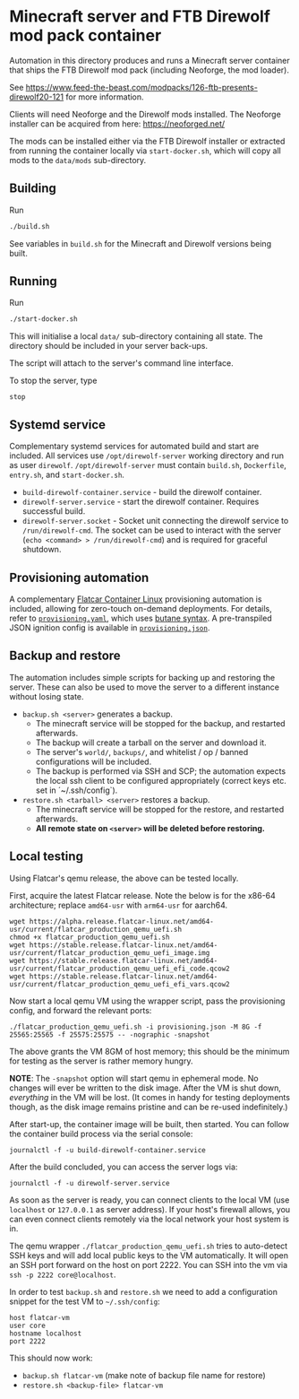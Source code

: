 # Minecraft server and FTB Direwolf mod pack container

Automation in this directory produces and runs a Minecraft server container
that ships the FTB Direwolf mod pack (including Neoforge, the mod loader).

See https://www.feed-the-beast.com/modpacks/126-ftb-presents-direwolf20-121
for more information.

Clients will need Neoforge and the Direwolf mods installed.
The Neoforge installer can be acquired from here: https://neoforged.net/

The mods can be installed either via the FTB Direwolf installer or extracted
from running the container locally via `start-docker.sh`, which will copy all
mods to the `data/mods` sub-directory.

## Building

Run
```bash
./build.sh
```
See variables in `build.sh` for the Minecraft and Direwolf versions being built.

## Running

Run
```bash
./start-docker.sh
```
This will initialise a local `data/` sub-directory containing all state.
The directory should be included in your server back-ups.

The script will attach to the server's command line interface.

To stop the server, type
```
stop
```

## Systemd service

Complementary systemd services for automated build and start are included.
All services use `/opt/direwolf-server` working directory and run as user
`direwolf`. `/opt/direwolf-server` must contain `build.sh`, `Dockerfile`,
`entry.sh`, and `start-docker.sh`.
* `build-direwolf-container.service` - build the direwolf container.
* `direwolf-server.service` - start the direwolf container.
   Requires successful build.
* `direwolf-server.socket` - Socket unit connecting the direwolf service to `/run/direwolf-cmd`.
  The socket can be used to interact with the server
  (`echo <command> > /run/direwolf-cmd`) and is required for graceful shutdown.

## Provisioning automation

A complementary [Flatcar Container Linux](https://www.flatcar.org) provisioning
automation is included, allowing for zero-touch on-demand deployments.
For details, refer to [`provisioning.yaml`](provisioning.yaml), which uses
[butane syntax](provisioning.yaml).
A pre-transpiled JSON ignition config is available in
[`provisioning.json`](provisioning.json).

## Backup and restore

The automation includes simple scripts for backing up and restoring the server.
These can also be used to move the server to a different instance without losing state.

* `backup.sh <server>` generates a backup.
  - The minecraft service will be stopped for the backup, and restarted afterwards.
  - The backup will create a tarball on the server and download it.
  - The server's `world/`, `backups/`, and whitelist / op / banned configurations will be included.
  - The backup is performed via SSH and SCP; the automation expects the local
    ssh client to be configured appropriately (correct keys etc. set in ´~/.ssh/config`).
* `restore.sh <tarball> <server>` restores a backup.
  - The minecraft service will be stopped for the restore, and restarted afterwards.
  - **All remote state on `<server>` will be deleted before restoring.**

## Local testing

Using Flatcar's qemu release, the above can be tested locally.

First, acquire the latest Flatcar release. Note the below is for the x86-64
architecture; replace `amd64-usr` with `arm64-usr` for aarch64.
```
wget https://alpha.release.flatcar-linux.net/amd64-usr/current/flatcar_production_qemu_uefi.sh
chmod +x flatcar_production_qemu_uefi.sh
wget https://stable.release.flatcar-linux.net/amd64-usr/current/flatcar_production_qemu_uefi_image.img
wget https://stable.release.flatcar-linux.net/amd64-usr/current/flatcar_production_qemu_uefi_efi_code.qcow2
wget https://stable.release.flatcar-linux.net/amd64-usr/current/flatcar_production_qemu_uefi_efi_vars.qcow2
```

Now start a local qemu VM using the wrapper script, pass the provisioning config, and forward the relevant ports:
```
./flatcar_production_qemu_uefi.sh -i provisioning.json -M 8G -f 25565:25565 -f 25575:25575 -- -nographic -snapshot
```
The above grants the VM 8GM of host memory; this should be the minimum for testing as the server is rather memory hungry.

**NOTE**: The `-snapshot` option will start qemu in ephemeral mode.
No changes will ever be written to the disk image.
After the VM is shut down, _everything_ in the VM will be lost.
(It comes in handy for testing deployments though, as the disk image remains
 pristine and can be re-used indefinitely.)

After start-up, the container image will be built, then started.
You can follow the container build process via the serial console:
```
journalctl -f -u build-direwolf-container.service
```

After the build concluded, you can access the server logs via:
```
journalctl -f -u direwolf-server.service
```

As soon as the server is ready, you can connect clients to the local VM (use
`localhost` or `127.0.0.1` as server address).
If your host's firewall allows, you can even connect clients remotely via the
local network your host system is in.

The qemu wrapper `./flatcar_production_qemu_uefi.sh` tries to auto-detect SSH
keys and will add local public keys to the VM automatically.
It will open an SSH port forward on the host on port 2222.
You can SSH into the vm via `ssh -p 2222 core@localhost`.


In order to test `backup.sh` and `restore.sh` we need to add a configuration
snippet for the test VM to `~/.ssh/config`:
```
host flatcar-vm
user core
hostname localhost
port 2222
```

This should now work:
* `backup.sh flatcar-vm`
  (make note of backup file name for restore)
* `restore.sh <backup-file> flatcar-vm`
